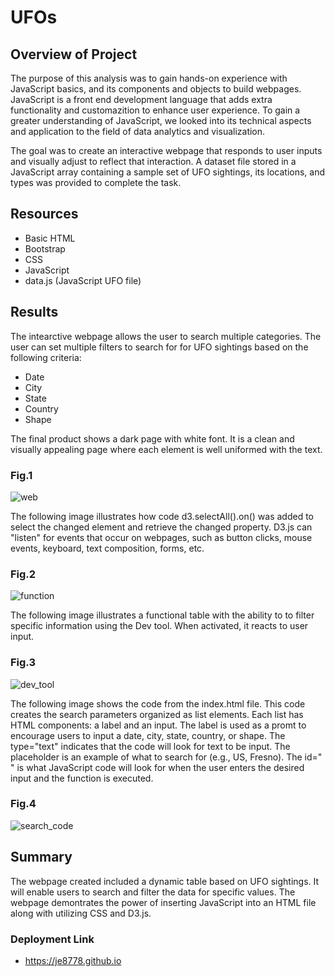 # UFOs


## Overview of Project

The purpose of this analysis was to gain hands-on experience with JavaScript basics, and its components and objects to build webpages. JavaScript is a front end development language that adds extra functionality and customazition to enhance user experience. To gain a greater understanding of JavaScript, we looked into its technical aspects and application to the field of data analytics and visualization.

The goal was to create an interactive webpage that responds to user inputs and visually adjust to reflect that interaction. A dataset file stored in a JavaScript array containing a sample set of UFO sightings, its locations, and types was provided to complete the task.


## Resources

- Basic HTML
- Bootstrap
- CSS
- JavaScript
- data.js (JavaScript UFO file)


## Results

The intearctive webpage allows the user to search multiple categories. The user can set multiple filters to search for for UFO sightings based on the following criteria:

- Date
- City
- State
- Country
- Shape



The final product shows a dark page with white font. It is a clean and visually appealing page where each element is well uniformed with  the text.

### Fig.1
![web](https://github.com/je8778/UFOs/blob/main/PNGs/web_pic.png)




The following image illustrates how code d3.selectAll().on() was added to select the changed element and retrieve the changed property. D3.js can "listen" for events that occur on webpages, such as button clicks, mouse events, keyboard, text composition, forms, etc.

### Fig.2
![function](https://github.com/je8778/UFOs/blob/main/PNGs/function.png)


The following image illustrates a functional table with the ability to to filter specific information using the Dev tool. When activated, it reacts to user input.

### Fig.3
![dev_tool](https://github.com/je8778/UFOs/blob/main/PNGs/dev_tool.png)






The following image shows the code from the index.html file. This code creates the search parameters organized as list elements. Each list has HTML components: a label and an input. The label is used as a promt to encourage users to input a date, city, state, country, or shape. The type="text" indicates that the code will look for text to be input. The placeholder is an example of what to search for (e.g., US, Fresno). The id=" " is what JavaScript code will look for when the user enters the desired input and the function is executed.

### Fig.4
![search_code](https://github.com/je8778/UFOs/blob/main/PNGs/search_code.png)






## Summary

The webpage created included a dynamic table based on UFO sightings. It will enable users to search and filter the data for specific values. The webpage demontrates the power of inserting JavaScript into an HTML file along with utilizing CSS and D3.js. 


### Deployment Link

- https://je8778.github.io
